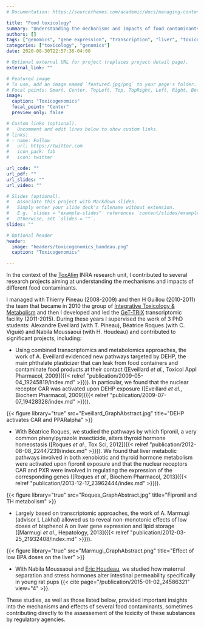 ```yaml
---
# Documentation: https://sourcethemes.com/academic/docs/managing-content/

title: "Food toxicology"
summary: "Understanding the mechanisms and impacts of food contaminants on biological systems"
authors: []
tags: ["genomics", "gene expression", "transcription", "liver", "toxicology"]
categories: ["toxicology", "genomics"]
date: 2020-08-30T22:57:36-04:00

# Optional external URL for project (replaces project detail page).
external_link: ""

# Featured image
# To use, add an image named `featured.jpg/png` to your page's folder.
# Focal points: Smart, Center, TopLeft, Top, TopRight, Left, Right, BottomLeft, Bottom, BottomRight.
image:
  caption: "Toxicogenomics"
  focal_point: "Center"
  preview_only: false

# Custom links (optional).
#   Uncomment and edit lines below to show custom links.
# links:
# - name: Follow
#   url: https://twitter.com
#   icon_pack: fab
#   icon: twitter

url_code: ""
url_pdf: ""
url_slides: ""
url_video: ""

# Slides (optional).
#   Associate this project with Markdown slides.
#   Simply enter your slide deck's filename without extension.
#   E.g. `slides = "example-slides"` references `content/slides/example-slides.md`.
#   Otherwise, set `slides = ""`.
slides: ""

# Optional header
header:
  image: "headers/toxicogenomics_bandeau.png"
  caption: "Toxicogenomics"

---
```


In the context of the [ToxAlim](https://www6.toulouse.inra.fr/toxalim/) INRA research unit, I contributed to several research projects aiming at understanding the mechanisms and impacts of different food contaminants.  
  
I managed with Thierry Pineau (2008-2009) and then H Guillou (2010-2011) the team that became in 2010 the group of [Integrative Toxicology & Metabolism](https://www6.toulouse.inra.fr/toxalim/Equipes-Recherche-Publications/E1-TIM-Toxicologie-Integrative-Metabolisme) and then I developed and led the [GeT-TRiX](https://www6.toulouse.inra.fr/toxalim/Plateformes-Technologiques/E23-TRiX) transcriptomic facility (2011-2015). During these years I supervised the work of 3 PhD students: Alexandre Eveillard (with T. Pineau), Béatrice Roques (with C. Viguié) and Nabila Moussaoui (with H. Houdeau) and contributed to significant projects, including:  
  
* Using combined transcriptomics and metabolomics approaches, the work of A. Eveillard evidenced new pathways targeted by DEHP, the main phthalate plasticizer that can leak from food containers and contaminate food products at their contact ([Eveillard *et al.*, Toxicol Appl Pharmacol, 2009]({{< relref "publication/2009-05-04_19245819/index.md" >}})). In particular, we found that the nuclear receptor CAR was activated upon DEHP exposure ([Eveillard *et al.*, Biochem Pharmacol, 2009]({{< relref "publication/2009-07-07_19428328/index.md" >}})).  

{{< figure library="true" src="Eveillard_GraphAbstract.jpg" title="DEHP activates CAR and PPARalpha" >}}  
  

* With Béatrice Roques, we studied the pathways by which fipronil, a very common phenylpyrazole insecticide, alters thyroid hormone homeostasis ([Roques *et al.*, Tox Sci, 2012]({{< relref "publication/2012-08-08_22447239/index.md" >}})). We found that liver metabolic pathways involved in both xenobiotic and thyroid hormone metabolism were activated upon fipronil exposure and that the nuclear receptors CAR and PXR were involved in regulating the expression of the corresponding genes ([Roques *et al.*, Biochem Pharmacol, 2013]({{< relref "publication/2013-12-17_23962444/index.md" >}})).  

{{< figure library="true" src="Roques_GraphAbstract.jpg" title="Fipronil and TH metabolism" >}}  
  

* Largely based on transcriptomic approaches, the work of A. Marmugi (advisor L Lakhal) allowed us to reveal non-monotonic effects of low doses of bisphenol A on liver gene expression and lipid storage ([Marmugi *et al.*, Hepatology, 2013]({{< relref "publication/2012-03-25_21932408/index.md" >}})).  

{{< figure library="true" src="Marmugi_GraphAbstract.png" title="Effect of low BPA doses on the liver" >}}  
  

* With Nabila Moussaoui and [Eric Houdeau](https://www6.toulouse.inra.fr/toxalim/Equipes-Recherche-Publications/E11-ENTeRisk-Endocrinologie-Toxicologie-de-la-Barriere-Intestinale), we studied how maternal separation and stress hormones alter intestinal permeability specifically in young rat pups {{< cite page="/publication/2015-01-02_24586321" view="4" >}}.  
  
  
These studies, as well as those listed below, provided important insights into the mechanisms and effects of several food contaminants, sometimes contributing directly to the assessement of the toxicity of these substances by regulatory agencies.  
  
  


